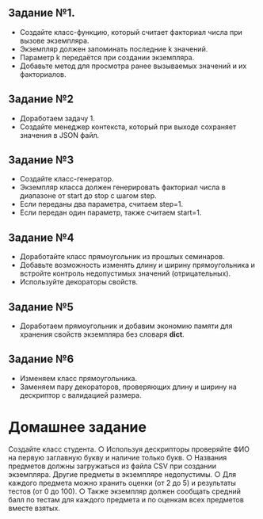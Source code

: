 ## Задание №1.
* Создайте класс-функцию, который считает факториал числа при
вызове экземпляра.
* Экземпляр должен запоминать последние k значений.
* Параметр k передаётся при создании экземпляра.
* Добавьте метод для просмотра ранее вызываемых значений и
их факториалов.


## Задание №2
* Доработаем задачу 1.
* Создайте менеджер контекста, который при выходе
сохраняет значения в JSON файл.

## Задание №3
* Создайте класс-генератор.
* Экземпляр класса должен генерировать факториал числа в
диапазоне от start до stop с шагом step.
* Если переданы два параметра, считаем step=1.
* Если передан один параметр, также считаем start=1.


## Задание №4
* Доработайте класс прямоугольник из прошлых семинаров.
* Добавьте возможность изменять длину и ширину
прямоугольника и встройте контроль недопустимых значений
(отрицательных).
* Используйте декораторы свойств.


## Задание №5
* Доработаем прямоугольник и добавим экономию памяти
для хранения свойств экземпляра без словаря __dict__.

## Задание №6
* Изменяем класс прямоугольника.
* Заменяем пару декораторов, проверяющих длину и ширину
на дескриптор с валидацией размера.


# Домашнее задание
Создайте класс студента.
○ Используя дескрипторы проверяйте ФИО на первую заглавную букву и
наличие только букв.
○ Названия предметов должны загружаться из файла CSV при создании
экземпляра. Другие предметы в экземпляре недопустимы.
○ Для каждого предмета можно хранить оценки (от 2 до 5) и результаты
тестов (от 0 до 100).
○ Также экземпляр должен сообщать средний балл по тестам для каждого
предмета и по оценкам всех предметов вместе взятых. 
